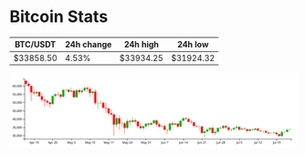 # Bitcoin Stats

BTC/USDT|24h change|24h high|24h low|
|---|---|---|---|
|$33858.50|4.53%|$33934.25|$31924.32|

<img src="./chart.svg">
